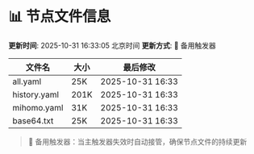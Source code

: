# 📊 节点文件信息

**更新时间**: 2025-10-31 16:33:05 北京时间
**更新方式**: 🔄 备用触发器

| 文件名 | 大小 | 最后修改 |
|--------|------|----------|
| all.yaml | 25K | 2025-10-31 16:33 |
| history.yaml | 201K | 2025-10-31 16:33 |
| mihomo.yaml | 31K | 2025-10-31 16:33 |
| base64.txt | 25K | 2025-10-31 16:33 |

> 🔄 备用触发器：当主触发器失效时自动接管，确保节点文件的持续更新
